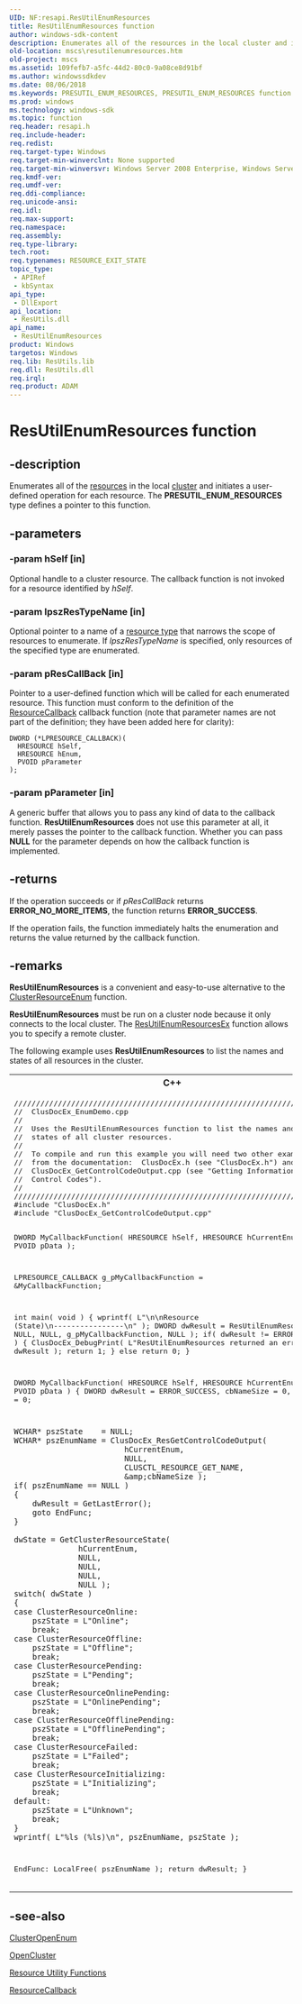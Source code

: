 ```yaml
---
UID: NF:resapi.ResUtilEnumResources
title: ResUtilEnumResources function
author: windows-sdk-content
description: Enumerates all of the resources in the local cluster and initiates a user-defined operation for each resource. The PRESUTIL_ENUM_RESOURCES type defines a pointer to this function.
old-location: mscs\resutilenumresources.htm
old-project: mscs
ms.assetid: 109fefb7-a5fc-44d2-80c0-9a08ce8d91bf
ms.author: windowssdkdev
ms.date: 08/06/2018
ms.keywords: PRESUTIL_ENUM_RESOURCES, PRESUTIL_ENUM_RESOURCES function [Failover Cluster], ResUtilEnumResources, ResUtilEnumResources function [Failover Cluster], _wolf_resutilenumresources, mscs.resutilenumresources, resapi/PRESUTIL_ENUM_RESOURCES, resapi/ResUtilEnumResources
ms.prod: windows
ms.technology: windows-sdk
ms.topic: function
req.header: resapi.h
req.include-header: 
req.redist: 
req.target-type: Windows
req.target-min-winverclnt: None supported
req.target-min-winversvr: Windows Server 2008 Enterprise, Windows Server 2008 Datacenter
req.kmdf-ver: 
req.umdf-ver: 
req.ddi-compliance: 
req.unicode-ansi: 
req.idl: 
req.max-support: 
req.namespace: 
req.assembly: 
req.type-library: 
tech.root: 
req.typenames: RESOURCE_EXIT_STATE
topic_type:
 - APIRef
 - kbSyntax
api_type:
 - DllExport
api_location:
 - ResUtils.dll
api_name:
 - ResUtilEnumResources
product: Windows
targetos: Windows
req.lib: ResUtils.lib
req.dll: ResUtils.dll
req.irql: 
req.product: ADAM
---
```


# ResUtilEnumResources function


## -description


Enumerates all of the <a href="https://msdn.microsoft.com/090d1c20-fab3-43dd-bfe2-a2c3f9ba8f89">resources</a> in the local 
    <a href="c_gly.htm">cluster</a> and initiates a user-defined operation for each 
    resource. The <b>PRESUTIL_ENUM_RESOURCES</b> type defines a pointer to this function.


## -parameters




### -param hSelf [in]

Optional handle to a cluster resource. The callback function is not invoked for a resource identified by 
       <i>hSelf</i>.


### -param lpszResTypeName [in]

Optional pointer to a name of a <a href="https://msdn.microsoft.com/d02e4f51-7b86-451a-a51c-ea850ae464d1">resource type</a> that 
       narrows the scope of resources to enumerate. If <i>lpszResTypeName</i> is specified, only 
       resources of the specified type are enumerated.


### -param pResCallBack [in]

Pointer to a user-defined function which will be called for each enumerated resource. This function must 
       conform to the definition of the <a href="https://msdn.microsoft.com/1e36be6d-d869-4af9-b22a-401638701bd2">ResourceCallback</a> 
       callback function (note that parameter names are not part of the definition; they have been added here for 
       clarity):

<pre class="syntax" xml:space="preserve"><code>DWORD (*LPRESOURCE_CALLBACK)( 
  HRESOURCE hSelf, 
  HRESOURCE hEnum, 
  PVOID pParameter 
);</code></pre>

### -param pParameter [in]

A generic buffer that allows you to pass any kind of data to the callback function. 
       <b>ResUtilEnumResources</b> does not use this 
       parameter at all, it merely passes the pointer to the callback function. Whether you can pass 
       <b>NULL</b> for the parameter depends on how the callback function is implemented.


## -returns



If the operation succeeds or if <i>pResCallBack</i> returns 
       <b>ERROR_NO_MORE_ITEMS</b>, the function returns <b>ERROR_SUCCESS</b>.

If the operation fails, the function immediately halts the enumeration and returns the value returned by the 
       callback function.




## -remarks



<b>ResUtilEnumResources</b> is a convenient and 
     easy-to-use alternative to the 
     <a href="https://msdn.microsoft.com/73627594-90df-496d-8120-b24c34f13fb5">ClusterResourceEnum</a> function.

<b>ResUtilEnumResources</b> must be run on a cluster 
     node because it only connects to the local cluster. The 
     <a href="https://msdn.microsoft.com/e9f2e203-bbfb-4b27-b9ca-ab6b6ea1e60f">ResUtilEnumResourcesEx</a> function allows you to 
     specify a remote cluster.

The following example uses 
      <b>ResUtilEnumResources</b> to list the names and 
      states of all resources in the cluster.

<div class="code"><span codelanguage="ManagedCPlusPlus"><table>
<tr>
<th>C++</th>
</tr>
<tr>
<td>
<pre>//////////////////////////////////////////////////////////////////////
//  ClusDocEx_EnumDemo.cpp
//
//  Uses the ResUtilEnumResources function to list the names and 
//  states of all cluster resources.
//
//  To compile and run this example you will need two other examples 
//  from the documentation:  ClusDocEx.h (see "ClusDocEx.h") and 
//  ClusDocEx_GetControlCodeOutput.cpp (see "Getting Information with 
//  Control Codes").
// 
//////////////////////////////////////////////////////////////////////
#include "ClusDocEx.h"
#include "ClusDocEx_GetControlCodeOutput.cpp"

DWORD
MyCallbackFunction(
    HRESOURCE hSelf,
    HRESOURCE hCurrentEnum,
    PVOID pData );

LPRESOURCE_CALLBACK g_pMyCallbackFunction = &amp;MyCallbackFunction;

int main( void )
{
    wprintf( L"\n\nResource (State)\n----------------\n" );
    DWORD dwResult = ResUtilEnumResources( 
                         NULL, 
                         NULL, 
                         g_pMyCallbackFunction, 
                         NULL );
    if( dwResult != ERROR_SUCCESS )
    {
        ClusDocEx_DebugPrint( L"ResUtilEnumResources returned an error.", dwResult );
        return 1;
    }
    else
        return 0;
}

DWORD
MyCallbackFunction(
    HRESOURCE hSelf,
    HRESOURCE hCurrentEnum,
    PVOID pData )
{
    DWORD dwResult           = ERROR_SUCCESS,
          cbNameSize         = 0, 
          dwState            = 0;

    WCHAR* pszState    = NULL;
    WCHAR* pszEnumName = ClusDocEx_ResGetControlCodeOutput(
                            hCurrentEnum,
                            NULL,
                            CLUSCTL_RESOURCE_GET_NAME,
                            &amp;cbNameSize );
    if( pszEnumName == NULL )
    {
        dwResult = GetLastError();
        goto EndFunc;
    }

    dwState = GetClusterResourceState(
                  hCurrentEnum,
                  NULL,
                  NULL,
                  NULL,
                  NULL );
    switch( dwState )
    {
    case ClusterResourceOnline:
        pszState = L"Online";
        break;
    case ClusterResourceOffline:
        pszState = L"Offline";
        break;
    case ClusterResourcePending:
        pszState = L"Pending";
        break;
    case ClusterResourceOnlinePending:
        pszState = L"OnlinePending";
        break;
    case ClusterResourceOfflinePending:
        pszState = L"OfflinePending";
        break;
    case ClusterResourceFailed:
        pszState = L"Failed";
        break;
    case ClusterResourceInitializing:
        pszState = L"Initializing";
        break;
    default:
        pszState = L"Unknown";
        break;
    }
    wprintf( L"%ls (%ls)\n", pszEnumName, pszState );

EndFunc:
    LocalFree( pszEnumName );
    return dwResult;
}
</pre>
</td>
</tr>
</table></span></div>



## -see-also




<a href="https://msdn.microsoft.com/b6eb5c03-dd6e-42ef-a020-cf0d61143040">ClusterOpenEnum</a>



<a href="https://msdn.microsoft.com/b2ee2575-cc1e-4696-8e95-9798fb556c58">OpenCluster</a>



<a href="https://msdn.microsoft.com/42eb7c1b-6bd6-4997-b33e-ed16470c8475">Resource Utility Functions</a>



<a href="https://msdn.microsoft.com/1e36be6d-d869-4af9-b22a-401638701bd2">ResourceCallback</a>
 

 

